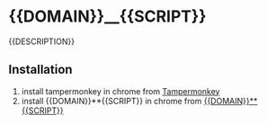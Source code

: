 # {{DOMAIN}}\_\_{{SCRIPT}}

{{DESCRIPTION}}

## Installation

1. install tampermonkey in chrome from [Tampermonkey](https://chrome.google.com/webstore/detail/tampermonkey/dhdgffkkebhmkfjojejmpbldmpobfkfo)
1. install {{DOMAIN}}**{{SCRIPT}} in chrome from [{{DOMAIN}}**{{SCRIPT}}](https://github.com/pavelsevcik/userscripts/dist/{{DOMAIN}}/{{SCRIPT}}/raw/master/{{SCRIPT}}.user.js)

